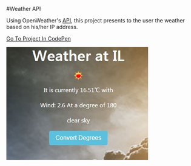 #Weather API 

Using OpenWeather's [API](https://openweathermap.org/api), this project presents to the user the weather based on his/her IP address.

[Go To Project In CodePen](https://codepen.io/TomerBenRachel/pen/OgrYxw)

![Weather](https://github.com/TomerPacific/CodePenProjects/blob/master/Weather/WeatherAPI.jpg?raw=true)
